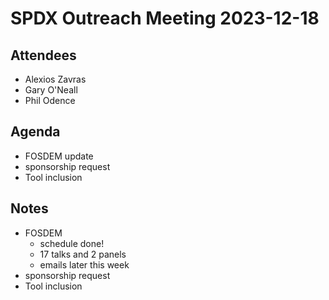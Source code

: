 # SPDX Outreach Meeting 2023-12-18

## Attendees

* Alexios Zavras
* Gary O'Neall
* Phil Odence

## Agenda

- FOSDEM update
- sponsorship request
- Tool inclusion

## Notes

* FOSDEM
  - schedule done!
  - 17 talks and 2 panels
  - emails later this week
* sponsorship request
* Tool inclusion 

